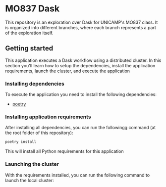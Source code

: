 # MO837 Dask

This repository is an exploration over Dask for UNICAMP's MO837 class. It is organized into different branches, where each branch represents a part of the exploration itself.

## Getting started

This application executes a Dask workflow using a distributed cluster. In this section you'll learn how to setup the dependencies, install the application requirements, launch the cluster, and execute the application

### Installing dependencies

To execute the application you need to install the following dependencies:

- [poetry](https://python-poetry.org/docs/#installation)

### Installing application requirements

After installing all dependencies, you can run the followingg command (at the root folder of this repository):

```bash
poetry install
```


This will install all Python requirements for this application

### Launching the cluster

With the requirements installed, you can run the following command to launch the local cluster:
